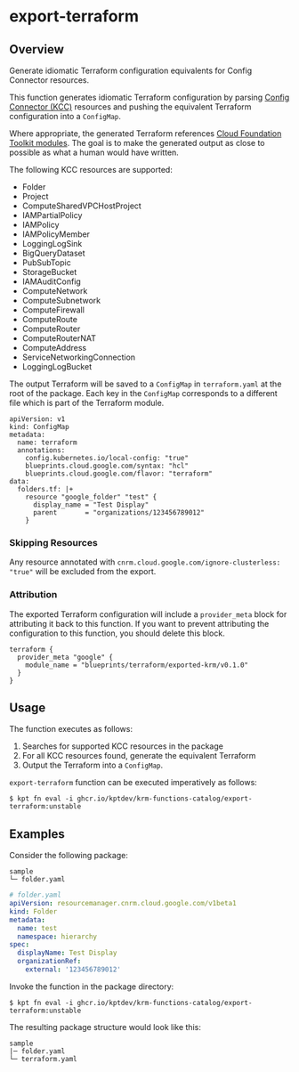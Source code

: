 # export-terraform

## Overview

<!--mdtogo:Short-->

Generate idiomatic Terraform configuration equivalents for Config Connector resources.

<!--mdtogo-->

This function generates idiomatic Terraform configuration by parsing [Config Connector (KCC)](https://cloud.google.com/config-connector/docs) resources and pushing the equivalent Terraform configuration into a `ConfigMap`.

Where appropriate, the generated Terraform references [Cloud Foundation Toolkit modules](https://g.co/dev/terraformfoundation).
The goal is to make the generated output as close to possible as what a human would have written.

The following KCC resources are supported:
- Folder
- Project
- ComputeSharedVPCHostProject
- IAMPartialPolicy
- IAMPolicy
- IAMPolicyMember
- LoggingLogSink
- BigQueryDataset
- PubSubTopic
- StorageBucket
- IAMAuditConfig
- ComputeNetwork
- ComputeSubnetwork
- ComputeFirewall
- ComputeRoute
- ComputeRouter
- ComputeRouterNAT
- ComputeAddress
- ServiceNetworkingConnection
- LoggingLogBucket

The output Terraform will be saved to a `ConfigMap` in `terraform.yaml` at the root of the package.
Each key in the `ConfigMap` corresponds to a different file which is part of the Terraform module.

```
apiVersion: v1
kind: ConfigMap
metadata:
  name: terraform
  annotations:
    config.kubernetes.io/local-config: "true"
    blueprints.cloud.google.com/syntax: "hcl"
    blueprints.cloud.google.com/flavor: "terraform"
data:
  folders.tf: |+
    resource "google_folder" "test" {
      display_name = "Test Display"
      parent       = "organizations/123456789012"
    }
```

### Skipping Resources
Any resource annotated with `cnrm.cloud.google.com/ignore-clusterless: "true"` will be excluded from the export.

### Attribution
The exported Terraform configuration will include a `provider_meta` block for attributing it back to this function.
If you want to prevent attributing the configuration to this function, you should delete this block.

```
terraform {
  provider_meta "google" {
    module_name = "blueprints/terraform/exported-krm/v0.1.0"
  }
}
```

<!--mdtogo:Long-->

## Usage

The function executes as follows:

1. Searches for supported KCC resources in the package
2. For all KCC resources found, generate the equivalent Terraform
3. Output the Terraform into a `ConfigMap`.

`export-terraform` function can be executed imperatively as follows:

```shell
$ kpt fn eval -i ghcr.io/kptdev/krm-functions-catalog/export-terraform:unstable
```

<!--mdtogo-->

## Examples

<!--mdtogo:Examples-->

Consider the following package:

```
sample
└─ folder.yaml
```

```yaml
# folder.yaml
apiVersion: resourcemanager.cnrm.cloud.google.com/v1beta1
kind: Folder
metadata:
  name: test
  namespace: hierarchy
spec:
  displayName: Test Display
  organizationRef:
    external: '123456789012'
```

Invoke the function in the package directory:

```shell
$ kpt fn eval -i ghcr.io/kptdev/krm-functions-catalog/export-terraform:unstable
```

The resulting package structure would look like this:

```
sample
|─ folder.yaml
└─ terraform.yaml
```
